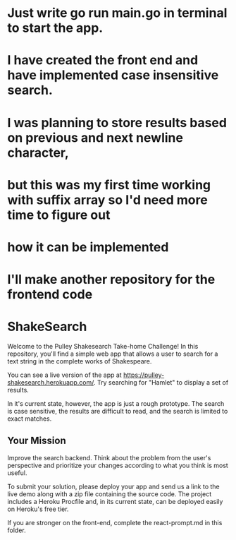 # Just write go run main.go in terminal to start the app.
# I have created the front end and have implemented case insensitive search. 
# I was planning to store results based on previous and next newline character,
# but this was my first time working with suffix array so I'd need more time to figure out 
# how it can be implemented
# I'll make another repository for the frontend code


# ShakeSearch

Welcome to the Pulley Shakesearch Take-home Challenge! In this repository,
you'll find a simple web app that allows a user to search for a text string in
the complete works of Shakespeare.

You can see a live version of the app at
https://pulley-shakesearch.herokuapp.com/. Try searching for "Hamlet" to display
a set of results.

In it's current state, however, the app is just a rough prototype. The search is
case sensitive, the results are difficult to read, and the search is limited to
exact matches.

## Your Mission

Improve the search backend. Think about the problem from the user's perspective
and prioritize your changes according to what you think is most useful.

To submit your solution, please deploy your app and send us a link to the live
demo along with a zip file containing the source code. The project includes a
Heroku Procfile and, in its current state, can be deployed easily on Heroku's
free tier.

If you are stronger on the front-end, complete the react-prompt.md in this folder. 
